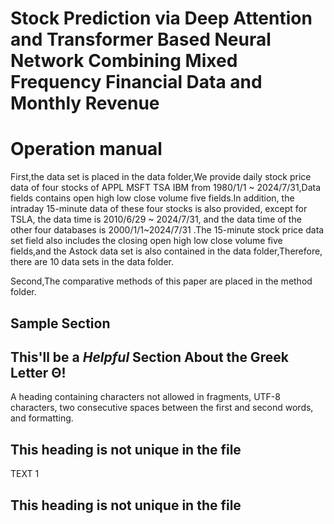 # Stock Prediction via Deep Attention and Transformer Based Neural Network Combining Mixed Frequency Financial Data and Monthly Revenue

# Operation manual
First,the data set is placed in the data folder,We provide daily stock price data of four stocks of APPL MSFT TSA IBM from 
1980/1/1 ~ 2024/7/31,Data fields contains open high low close volume five fields.In addition, the intraday 15-minute data of these four stocks is also provided, except for TSLA, the data time is 2010/6/29  ~ 2024/7/31, and the data time of the other four databases is 2000/1/1~2024/7/31 .The 15-minute stock price data set field also includes the closing open high low close volume five fields,and the Astock data set is also contained in the data folder,Therefore, there are 10 data sets in the data folder.

Second,The comparative methods of this paper are placed in the method folder.



## Sample Section

## This'll be a _Helpful_ Section About the Greek Letter Θ!
A heading containing characters not allowed in fragments, UTF-8 characters, two consecutive spaces between the first and second words, and formatting.

## This heading is not unique in the file

TEXT 1

## This heading is not unique in the file
